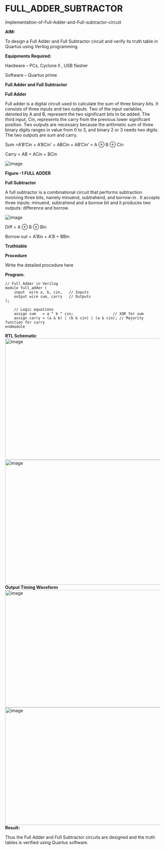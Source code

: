 # FULL_ADDER_SUBTRACTOR

Implementation-of-Full-Adder-and-Full-subtractor-circuit

**AIM:**

To design a Full Adder and Full Subtractor circuit and verify its truth table in Quartus using Verilog programming.

**Equipments Required:**

Hardware – PCs, Cyclone II , USB flasher

Software – Quartus prime

**Full Adder and Full Subtractor**

**Full Adder**

Full adder is a digital circuit used to calculate the sum of three binary bits. It consists of three inputs and two outputs. Two of the input variables, denoted by A and B, represent the two significant bits to be added. The third input, Cin, represents the carry from the previous lower significant position. Two outputs are necessary because the arithmetic sum of three binary digits ranges in value from 0 to 3, and binary 2 or 3 needs two digits. The two outputs are sum and carry.

Sum =A’B’Cin + A’BCin’ + ABCin + AB’Cin’ = A ⊕ B ⊕ Cin 

Carry = AB + ACin + BCin

![image](https://github.com/naavaneetha/FULL_ADDER_SUBTRACTOR/assets/154305477/0f30ba51-5ffb-4198-845f-18e054f675e7)

**Figure -1 FULL ADDER**

**Full Subtractor**

A full subtractor is a combinational circuit that performs subtraction involving three bits, namely minuend, subtrahend, and borrow-in . It accepts three inputs: minuend, subtrahend and a borrow bit and it produces two outputs: difference and borrow.

![image](https://github.com/naavaneetha/FULL_ADDER_SUBTRACTOR/assets/154305477/02b24f51-ab51-4304-9ad6-7b81ffc1ead5)

Diff = A ⊕ B ⊕ Bin 

Borrow out = A'Bin + A'B + BBin

**Truthtable**

**Procedure**

Write the detailed procedure here

**Program:**
```
// Full Adder in Verilog
module full_adder (
    input  wire a, b, cin,   // Inputs
    output wire sum, carry   // Outputs
);

    // Logic equations
    assign sum   = a ^ b ^ cin;                  // XOR for sum
    assign carry = (a & b) | (b & cin) | (a & cin); // Majority function for carry
endmodule
```
**RTL Schematic**
<img width="771" height="395" alt="image" src="https://github.com/user-attachments/assets/568b8c8f-302e-4826-95e8-3cb320723ad2" />
<img width="796" height="406" alt="image" src="https://github.com/user-attachments/assets/f02ffdc8-14c5-4554-82a9-c9f70a3f589b" />
**Output Timing Waveform**
<img width="771" height="382" alt="image" src="https://github.com/user-attachments/assets/4b7db161-75cc-4152-b2d0-bcf6fddbd14b" />
<img width="782" height="383" alt="image" src="https://github.com/user-attachments/assets/ccb33984-b0ce-4d8e-b7b8-f92ff8af9555" />
**Result:**

Thus the Full Adder and Full Subtractor circuits are designed and the truth tables is verified using Quartus software.



